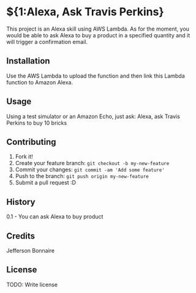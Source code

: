 # ${1:Alexa, Ask Travis Perkins}
This project is an Alexa skill using AWS Lambda. As for the moment, you would be able to ask Alexa to buy a product in a specified quantity and it will trigger a confirmation email.
## Installation
Use the AWS Lambda to upload the function and then link this Lambda function to Amazon Alexa.
## Usage
Using a test simulator or an Amazon Echo, just ask: Alexa, ask Travis Perkins to buy 10 bricks
## Contributing
1. Fork it!
2. Create your feature branch: `git checkout -b my-new-feature`
3. Commit your changes: `git commit -am 'Add some feature'`
4. Push to the branch: `git push origin my-new-feature`
5. Submit a pull request :D
## History
0.1 - You can ask Alexa to buy product
## Credits
Jefferson Bonnaire
## License
TODO: Write license
